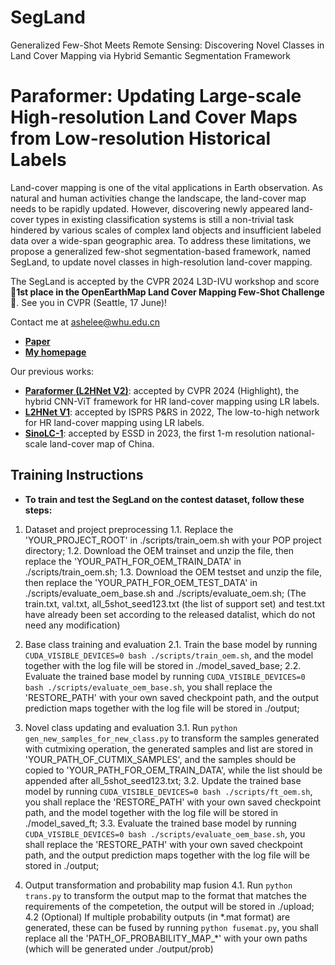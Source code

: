 # SegLand
Generalized Few-Shot Meets Remote Sensing: Discovering Novel Classes in Land Cover Mapping via Hybrid Semantic Segmentation Framework
# Paraformer: Updating Large-scale High-resolution Land Cover Maps from Low-resolution Historical Labels
Land-cover mapping is one of the vital applications in Earth observation. As natural and human activities change the landscape, the land-cover map needs to be rapidly updated. However, discovering newly appeared land-cover types in existing classification systems is still a non-trivial task hindered by various scales of complex land objects and insufficient labeled data over a wide-span geographic area. To address these limitations, we propose a generalized few-shot segmentation-based framework, named SegLand, to update novel classes in high-resolution land-cover mapping. 

The SegLand is accepted by the CVPR 2024 L3D-IVU workshop and score **:rocket:1st place in the OpenEarthMap Land Cover Mapping Few-Shot Challenge:rocket:**. See you in CVPR (Seattle, 17 June)!

Contact me at ashelee@whu.edu.cn
* [**Paper**](https://arxiv.org/abs/2403.02746)
* [**My homepage**](https://lizhuohong.github.io/lzh/)
  
Our previous works:
* [**Paraformer (L2HNet V2)**](https://arxiv.org/abs/2403.02746): accepted by CVPR 2024 (Highlight), the hybrid CNN-ViT framework for HR land-cover mapping using LR labels.
* [**L2HNet V1**](https://www.sciencedirect.com/science/article/abs/pii/S0924271622002180): accepted by ISPRS P&RS in 2022, The low-to-high network for HR land-cover mapping using LR labels.
* [**SinoLC-1**](https://essd.copernicus.org/articles/15/4749/2023/): accepted by ESSD in 2023, the first 1-m resolution national-scale land-cover map of China.

## Training Instructions

* **To train and test the SegLand on the contest dataset, follow these steps:**
1. Dataset and project preprocessing
1.1. Replace the 'YOUR_PROJECT_ROOT' in ./scripts/train_oem.sh with your POP project directory;
1.2. Download the OEM trainset and unzip the file, then replace the 'YOUR_PATH_FOR_OEM_TRAIN_DATA' in ./scripts/train_oem.sh;
1.3. Download the OEM testset and unzip the file, then replace the 'YOUR_PATH_FOR_OEM_TEST_DATA' in ./scripts/evaluate_oem_base.sh and ./scripts/evaluate_oem.sh;
(The train.txt, val.txt, all_5shot_seed123.txt (the list of support set) and test.txt have already been set according to the released datalist, which do not need any modification)

2. Base class training and evaluation
2.1. Train the base model by running `CUDA_VISIBLE_DEVICES=0 bash ./scripts/train_oem.sh`, and the model together with the log file will be stored in ./model_saved_base;
2.2. Evaluate the trained base model by running `CUDA_VISIBLE_DEVICES=0 bash ./scripts/evaluate_oem_base.sh`, you shall replace the 'RESTORE_PATH' with your own saved checkpoint path, and the output prediction maps together with the log file will be stored in ./output;

3. Novel class updating and evaluation
3.1. Run `python gen_new_samples_for_new_class.py` to transform the samples generated with cutmixing operation, the generated samples and list are stored in 'YOUR_PATH_OF_CUTMIX_SAMPLES', and the samples should be copied to 'YOUR_PATH_FOR_OEM_TRAIN_DATA', while the list should be appended after all_5shot_seed123.txt;
3.2. Update the trained base model by running `CUDA_VISIBLE_DEVICES=0 bash ./scripts/ft_oem.sh`, you shall replace the 'RESTORE_PATH' with your own saved checkpoint path, and the model together with the log file will be stored in ./model_saved_ft;
3.3. Evaluate the trained base model by running `CUDA_VISIBLE_DEVICES=0 bash ./scripts/evaluate_oem_base.sh`, you shall replace the 'RESTORE_PATH' with your own saved checkpoint path, and the output prediction maps together with the log file will be stored in ./output;

4. Output transformation and probability map fusion
4.1. Run `python trans.py` to transform the output map to the format that matches the requirements of the competetion, the output will be stored in ./upload;
4.2 (Optional) If multiple probability outputs (in *.mat format) are generated, these can be fused by running `python fusemat.py`, you shall replace all the 'PATH_OF_PROBABILITY_MAP_\*' with your own paths (which will be generated under ./output/prob)
